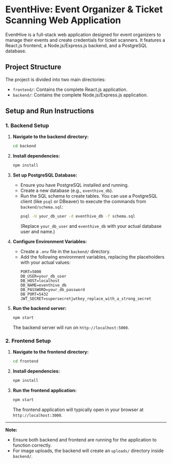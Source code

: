 # EventHive: Event Organizer & Ticket Scanning Web Application

EventHive is a full-stack web application designed for event organizers to manage their events and create credentials for ticket scanners. It features a React.js frontend, a Node.js/Express.js backend, and a PostgreSQL database.

## Project Structure

The project is divided into two main directories:

- `frontend/`: Contains the complete React.js application.
- `backend/`: Contains the complete Node.js/Express.js application.

## Setup and Run Instructions

### 1. Backend Setup

1.  **Navigate to the backend directory:**
    ```bash
    cd backend
    ```

2.  **Install dependencies:**
    ```bash
    npm install
    ```

3.  **Set up PostgreSQL Database:**
    - Ensure you have PostgreSQL installed and running.
    - Create a new database (e.g., `eventhive_db`).
    - Run the SQL schema to create tables. You can use a PostgreSQL client (like `psql` or DBeaver) to execute the commands from `backend/schema.sql`:
        ```bash
        psql -U your_db_user -d eventhive_db -f schema.sql
        ```
        (Replace `your_db_user` and `eventhive_db` with your actual database user and name.)

4.  **Configure Environment Variables:**
    - Create a `.env` file in the `backend/` directory.
    - Add the following environment variables, replacing the placeholders with your actual values:
        ```
        PORT=5000
        DB_USER=your_db_user
        DB_HOST=localhost
        DB_NAME=eventhive_db
        DB_PASSWORD=your_db_password
        DB_PORT=5432
        JWT_SECRET=supersecretjwtkey_replace_with_a_strong_secret
        ```

5.  **Run the backend server:**
    ```bash
    npm start
    ```
    The backend server will run on `http://localhost:5000`.

### 2. Frontend Setup

1.  **Navigate to the frontend directory:**
    ```bash
    cd frontend
    ```

2.  **Install dependencies:**
    ```bash
    npm install
    ```

3.  **Run the frontend application:**
    ```bash
    npm start
    ```
    The frontend application will typically open in your browser at `http://localhost:3000`.

---

**Note:**
- Ensure both backend and frontend are running for the application to function correctly.
- For image uploads, the backend will create an `uploads/` directory inside `backend/`.